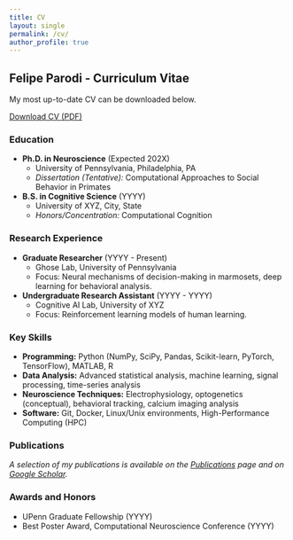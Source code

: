```yaml
---
title: CV
layout: single
permalink: /cv/
author_profile: true
---
```


## Felipe Parodi - Curriculum Vitae

<p>My most up-to-date CV can be downloaded below.</p>

<p><a href="/fparodi_resume_231017.pdf" class="btn btn--success" target="_blank">Download CV (PDF)</a></p>

<!-- You can add a brief summary or highlights of your CV here if you wish -->

### Education

*   **Ph.D. in Neuroscience** (Expected 202X)
    *   University of Pennsylvania, Philadelphia, PA
    *   *Dissertation (Tentative):* Computational Approaches to Social Behavior in Primates
*   **B.S. in Cognitive Science** (YYYY)
    *   University of XYZ, City, State
    *   *Honors/Concentration:* Computational Cognition

### Research Experience

*   **Graduate Researcher** (YYYY - Present)
    *   Ghose Lab, University of Pennsylvania
    *   Focus: Neural mechanisms of decision-making in marmosets, deep learning for behavioral analysis.
*   **Undergraduate Research Assistant** (YYYY - YYYY)
    *   Cognitive AI Lab, University of XYZ
    *   Focus: Reinforcement learning models of human learning.

### Key Skills

*   **Programming:** Python (NumPy, SciPy, Pandas, Scikit-learn, PyTorch, TensorFlow), MATLAB, R
*   **Data Analysis:** Advanced statistical analysis, machine learning, signal processing, time-series analysis
*   **Neuroscience Techniques:** Electrophysiology, optogenetics (conceptual), behavioral tracking, calcium imaging analysis
*   **Software:** Git, Docker, Linux/Unix environments, High-Performance Computing (HPC)

### Publications

*A selection of my publications is available on the [Publications](/publications/) page and on [Google Scholar](https://scholar.google.com/citations?user=kqW-zA0A5dAC&hl=en).* 

<!-- 
Example of how to list publications if not using a separate page or for key ones:

*   **Parodi, F.**, et al. (2023). Title of Groundbreaking Paper. *Journal of Excellent Research*, 10(2), 123-456.
*   Author, A., **Parodi, F.**, & Collaborator, C. (2022). Another Important Study. *NeuroAI Today*, 5(1), e789.
-->

### Awards and Honors

*   UPenn Graduate Fellowship (YYYY)
*   Best Poster Award, Computational Neuroscience Conference (YYYY)

<!-- 
For a more complete and always up-to-date list, please refer to the downloadable PDF version of my CV.
--> 